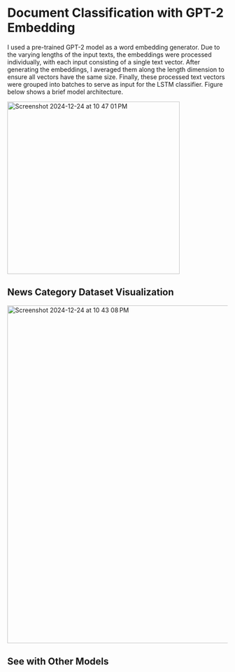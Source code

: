 # Document Classification with GPT-2 Embedding

I used a pre-trained GPT-2 model as a word embedding generator. 
Due to the varying lengths of the input texts, the embeddings were processed individually, with each input consisting of a single text vector. 
After generating the embeddings, I averaged them along the length dimension to ensure all vectors have the same size. 
Finally, these processed text vectors were grouped into batches to serve as input for the LSTM classifier.
Figure below shows a brief model architecture.

<img width="394" alt="Screenshot 2024-12-24 at 10 47 01 PM" src="https://github.com/user-attachments/assets/393f1548-c469-428d-944c-f0ecd065f2f9" />

## News Category Dataset Visualization

<img width="772" alt="Screenshot 2024-12-24 at 10 43 08 PM" src="https://github.com/user-attachments/assets/bcfede8e-40f2-480f-bbff-c06500eefa1c" />

## See with Other Models